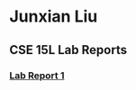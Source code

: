 # Junxian Liu

## CSE 15L Lab Reports
### [Lab Report 1](https://junxian-liu.github.io/cse15l-lab-reports/)

